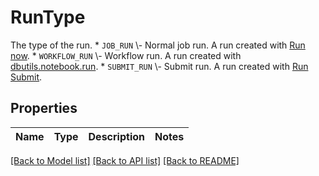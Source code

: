 # RunType

The type of the run. * `JOB_RUN` \\- Normal job run. A run created with [Run now](https://docs.microsoft.com/azure/databricks/dev-tools/api/latest/jobs#operation/JobsRunNow). * `WORKFLOW_RUN` \\- Workflow run. A run created with [dbutils.notebook.run](https://docs.microsoft.com/azure/databricks/dev-tools/databricks-utils#dbutils-workflow). * `SUBMIT_RUN` \\- Submit run. A run created with [Run Submit](https://docs.microsoft.com/azure/databricks/dev-tools/api/latest/jobs#operation/JobsRunsSubmit).

## Properties
Name | Type | Description | Notes
------------ | ------------- | ------------- | -------------

[[Back to Model list]](../README.md#documentation-for-models) [[Back to API list]](../README.md#documentation-for-api-endpoints) [[Back to README]](../README.md)


